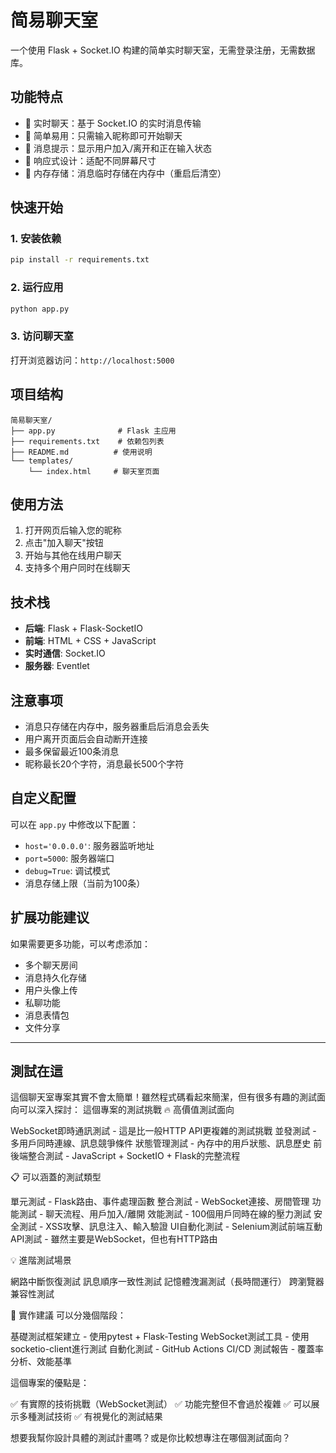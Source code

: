 # 简易聊天室

一个使用 Flask + Socket.IO 构建的简单实时聊天室，无需登录注册，无需数据库。

## 功能特点

- 🚀 实时聊天：基于 Socket.IO 的实时消息传输
- 👤 简单易用：只需输入昵称即可开始聊天
- 💬 消息提示：显示用户加入/离开和正在输入状态
- 📱 响应式设计：适配不同屏幕尺寸
- 💾 内存存储：消息临时存储在内存中（重启后清空）

## 快速开始

### 1. 安装依赖

```bash
pip install -r requirements.txt
```

### 2. 运行应用

```bash
python app.py
```

### 3. 访问聊天室

打开浏览器访问：`http://localhost:5000`

## 项目结构

```
简易聊天室/
├── app.py              # Flask 主应用
├── requirements.txt    # 依赖包列表
├── README.md          # 使用说明
└── templates/
    └── index.html     # 聊天室页面
```

## 使用方法

1. 打开网页后输入您的昵称
2. 点击"加入聊天"按钮
3. 开始与其他在线用户聊天
4. 支持多个用户同时在线聊天

## 技术栈

- **后端**: Flask + Flask-SocketIO
- **前端**: HTML + CSS + JavaScript
- **实时通信**: Socket.IO
- **服务器**: Eventlet

## 注意事项

- 消息只存储在内存中，服务器重启后消息会丢失
- 用户离开页面后会自动断开连接
- 最多保留最近100条消息
- 昵称最长20个字符，消息最长500个字符

## 自定义配置

可以在 `app.py` 中修改以下配置：

- `host='0.0.0.0'`: 服务器监听地址
- `port=5000`: 服务器端口
- `debug=True`: 调试模式
- 消息存储上限（当前为100条）

## 扩展功能建议

如果需要更多功能，可以考虑添加：

- 多个聊天房间
- 消息持久化存储
- 用户头像上传
- 私聊功能
- 消息表情包
- 文件分享

---

## 測試在這
這個聊天室專案其實不會太簡單！雖然程式碼看起來簡潔，但有很多有趣的測試面向可以深入探討：
這個專案的測試挑戰
🔥 高價值測試面向

WebSocket即時通訊測試 - 這是比一般HTTP API更複雜的測試挑戰
並發測試 - 多用戶同時連線、訊息競爭條件
狀態管理測試 - 內存中的用戶狀態、訊息歷史
前後端整合測試 - JavaScript + SocketIO + Flask的完整流程

📋 可以涵蓋的測試類型

單元測試 - Flask路由、事件處理函數
整合測試 - WebSocket連接、房間管理
功能測試 - 聊天流程、用戶加入/離開
效能測試 - 100個用戶同時在線的壓力測試
安全測試 - XSS攻擊、訊息注入、輸入驗證
UI自動化測試 - Selenium測試前端互動
API測試 - 雖然主要是WebSocket，但也有HTTP路由

💡 進階測試場景

網路中斷恢復測試
訊息順序一致性測試
記憶體洩漏測試（長時間運行）
跨瀏覽器兼容性測試

🎯 實作建議
可以分幾個階段：

基礎測試框架建立 - 使用pytest + Flask-Testing
WebSocket測試工具 - 使用socketio-client進行測試
自動化測試 - GitHub Actions CI/CD
測試報告 - 覆蓋率分析、效能基準

這個專案的優點是：

✅ 有實際的技術挑戰（WebSocket測試）
✅ 功能完整但不會過於複雜
✅ 可以展示多種測試技術
✅ 有視覺化的測試結果

想要我幫你設計具體的測試計畫嗎？或是你比較想專注在哪個測試面向？
